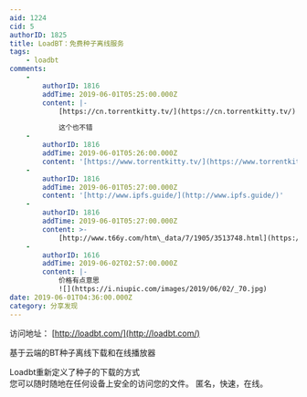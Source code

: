 ```yaml
---
aid: 1224
cid: 5
authorID: 1825
title: LoadBT：免费种子离线服务
tags:
    - loadbt
comments:
    -
        authorID: 1816
        addTime: 2019-06-01T05:25:00.000Z
        content: |-
            [https://cn.torrentkitty.tv/](https://cn.torrentkitty.tv/)

            这个也不错
    -
        authorID: 1816
        addTime: 2019-06-01T05:26:00.000Z
        content: '[https://www.torrentkitty.tv/](https://www.torrentkitty.tv/)'
    -
        authorID: 1816
        addTime: 2019-06-01T05:27:00.000Z
        content: '[http://www.ipfs.guide/](http://www.ipfs.guide/)'
    -
        authorID: 1816
        addTime: 2019-06-01T05:27:00.000Z
        content: >-
            [http://www.t66y.com/htm\_data/7/1905/3513748.html](https://www.t66y.com/htm_data/7/1905/3513748.html)
    -
        authorID: 1616
        addTime: 2019-06-02T02:57:00.000Z
        content: |-
            价格有点意思  
            ![](https://i.niupic.com/images/2019/06/02/_70.jpg)
date: 2019-06-01T04:36:00.000Z
category: 分享发现
---
```


访问地址： [http://loadbt.com/](http://loadbt.com/)

基于云端的BT种子离线下载和在线播放器

Loadbt重新定义了种子的下载的方式  
您可以随时随地在任何设备上安全的访问您的文件。 匿名，快速，在线。
